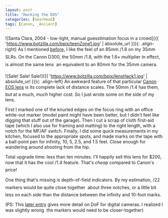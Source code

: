 ```yaml
---
layout: post
title: "Hacking the EOS"
categories: [GearHead]
tags: [Canon, _Ancient]
---
```



![Santa Clara, 2004 - low-light, manual guesstimation focus in a crowd]({{ 'https://www.botzilla.com/bpix/teenZone1.jpg' | absolute_url }}){: .align-right}
As I mentioned <a href="{{ site.baseurl }}{% post_url 2003-10-01-Retrouv-eacute %}">before,</a> I like the feel of an 85mm &#131;/1.8 on my 35mm SLRs. On the Canon D300, the 50mm &#131;/1.8, with the 1.6&#215; multiplier in effect, is almost the same lens &#151; an equivalent to an 80mm for the 35mm camera.



![Sale! Sale! Sale!]({{ 'https://www.botzilla.com/bpix/lensHack1.jpg' | absolute_url }}){: .align-left}
An awkward feature of that particular <a href="http://www.usa.canon.com/eflenses/">Canon EOS lens</a> is its complete lack of distance scales. The 50mm &#131;/1.4 has them, but at a much, <i>much</i> higher cost. So I just wrote some on the side of my lens.

First I marked one of the knurled edges on the focus ring with an office white-out marker (model paint might have been better, but I didn't feel like digging that stuff out of the garage). Then I cut a scrap of cloth first-aid tape (which I also use for framing and matting) to the right length, with a notch for the MF/AF switch. Finally, I did some quick measurements in my kitchen, focused to the appropriate spots, and made marks on the tape with a ball-point pen for infinity, 10, 5, 2.5, and 1.5 feet. Close enough for wandering around shooting from the hip.

Total upgrade time: less than ten minutes. I'll happily sell this lens for $200, now that it has the cool &#131;/1.4 feature. That's <i>cheap</i> compared to Canon's price!

One thing that's missing is depth-of-field indicators. By my estimation, &#131;/22  markers would be quite close together &#151; about three notches, or a little bit less on each side than the distance between the infinity and 10-foot marks.

(PS: This <a href="{{ site.baseurl }}{% post_url 2004-01-30-So-Much-Confusion %}">later entry</a> gives more detail on DoF for digital cameras. I realized I was slightly wrong &#151; the markers would need to be closer-together)
